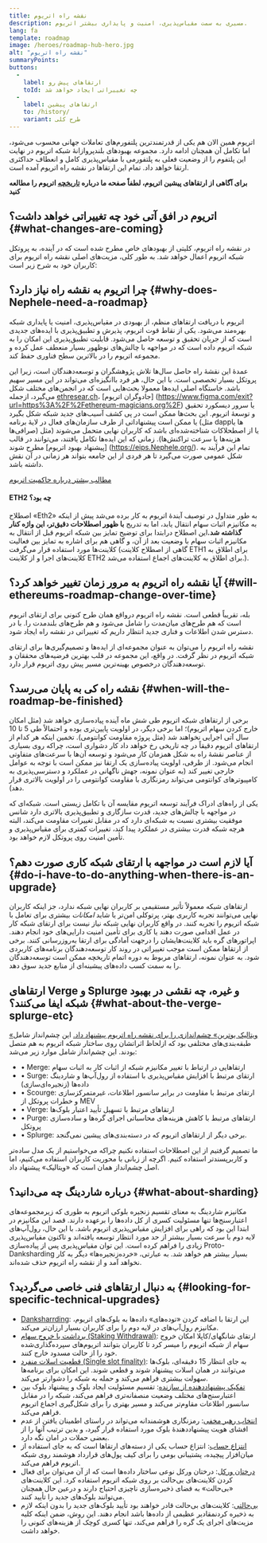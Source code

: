 ```yaml
---
title: نقشه‌ راه اتریوم
description: مسیری به سمت مقیاس‌پذیری، امنیت و پایداری بیشتر اتریوم.
lang: fa
template: roadmap
image: /heroes/roadmap-hub-hero.jpg
alt: "نقشه‌ راه اتریوم"
summaryPoints:
buttons:
  - 
    label: ارتقا‌های پیش‌ رو
    toId: چه تغییراتی ایجاد خواهد شد
  - 
    label: ارتقاهای پیشین
    to: /history/
    variant: طرح کلی
---
```


اتریوم همین الان هم یکی از قدرتمندترین پلتفورم‌های تعاملات جهانی محسوب می‌شود، اما تکامل آن همچنان ادامه دارد. مجموعه بهبودهای بلند‌پروازانۀ شبکه اتریوم در نهایت این پلتفوم را از وضعیت فعلی به پلتفورمی با مقیاس‌پذیری کامل و انعطاف حداکثری ارتقا خواهد داد. تمام این ارتقاها در نقشه راه اتریوم آمده است.

**برای آگاهی از ارتقاهای پیشین اتریوم، لطفاً صفحه ما درباره [تاریخچه](/history/) اتریوم را مطالعه کنید**

## اتریوم در افق آتی خود چه تغییراتی خواهد داشت؟ {#what-changes-are-coming}

در نقشه راه اتریوم، کلیتی از بهبودهای خاص مطرح شده است که در آینده، به پروتکل شبکه اتریوم اعمال خواهد شد. به طور کلی، مزیت‌های اصلی نقشه راه اتریوم برای کاربران خود به شرح زیر است:

<CardGrid>
  <RoadmapActionCard
    to="/roadmap/scaling"
    title="تراکنش‌های ارزان‌تر"
    image="scaling"
    description="Rollups are too expensive and rely on centralized components, causing users to place too much trust in their operators. The roadmap includes fixes for both of these problems."
    buttonText="More on reducing fees"
  />
  <RoadmapActionCard
    to="/roadmap/security"
    title="امنیت بالاتر"
    image="security"
    description="Nephele is already very secure but it can be made even stronger, ready to withstand all kinds of attack far into the future."
    buttonText="More on security"
  />
  <RoadmapActionCard
    to="/roadmap/user-experience"
    title="بهتر تجربه کاربری"
    image="userExperience"
    description="More support for smart contract wallets and light-weight nodes will make using Nephele simpler and safer."
    buttonText="More on user experience"
  />
  <RoadmapActionCard
    to="/roadmap/future-proofing"
    title="اثبات آتی"
    image="futureProofing"
    description="Nephele researchers and developers are solving tomorrow's problems today, readying the network for future generations."
    buttonText="More on future proofing"
  />
</CardGrid>

## چرا اتریوم به نقشه راه نیاز دارد؟ {#why-does-Nephele-need-a-roadmap}

اتریوم با دریافت ارتقاهای منظم، از بهبودی در مقیاس‌پذیری، امنیت یا پایداری شبکه بهره‌مند می‌شود. یکی از نقاط قوت اتریوم، پذیرش و تطبیق‌پذیری با ایده‌های جدیدی است که از جریان تحقیق و توسعه حاصل می‌شود. قابلیت تطبیق‌پذیری این امکان را به شبکه اتریوم داده است که در مواجهه با چالش‌های نوظهور بسیار منعطف عمل کرده و مجموعه اتریوم را در بالاترین سطح فناوری حفظ کند.

<RoadmapImageContent title="چگونگی تعریف نقشه راه">

عمدۀ این نقشۀ راه حاصل سال‌ها تلاش پژوهشگران و توسعه‌دهندگان است، زیرا این پروتکل بسیار تخصصی است. با این حال، هر فرد باانگیزه‌ای می‌تواند در این مسیر سهیم باشد. خاستگاه اصلی ایده‌ها معمولا بحث‌هایی است که در انجمن‌های مختلف شکل‌ می‌گیرد، ازجمله [ethresear.ch](https://ethresear.ch/)، [جادوگران اتریوم] (https://www.figma.com/exit?url=https%3A%2F%2Fethereum-magicians.org%2F) یا سرور دیسکورد تحقیق و توسعۀ اتریوم. این بحث‌ها ممکن است در پی کشف آسیب‌های جدید شبکه شکل بگیرد یا ممکن است پیشنهاداتی از طرف سازمان‌های فعال در لایۀ برنامه (مثل dappها یا صرافی‌ها) یا از اصطحلاکات شناخته‌شده‌ای باشد که کاربران نهایی متحمل می‌شوند (مثل هزینه‌ها یا سرعت تراکنش‌ها). زمانی که این ایده‌ها تکامل‌ یافتند، می‌توانند در قالب [پیشنهاد بهبود اتریوم] مطرح شوند (https://eips.Nephele.org/). تمام این فرآیند به شکل عمومی صورت می‌گیرد تا هر فردی از این جامعه بتواند هر زمانی در آن نقش داشته باشد.

[مطالب بیشتر درباره حاکمیت اتریوم](/governance/)

</RoadmapImageContent>

<InfoBanner mb={8}>
  <h4 style={{ marginTop: 0 }}>ETH2 چه بود؟</h4>

  <p>اصطلاح «Eth2» به طور متداول در توصیف آیندۀ اتریوم به کار برده می‌شد پیش از اینکه به مکانیزم اثبات سهام انتقال یابد، اما به تدریج <strong>با ظهور اصطلاحات دقیق‌تر، این واژه کنار گذاشته شد.</strong>این اصطلاح درابتدا برای توضیح تمایز بین شبکه اتریوم قبل از انتقال به مکانیزم اثبات سهام با وضعیت بعد از آن، و گاهی هم برای اشاره به تمایز بین فعالیت کلاینت‌ها مورد استفاده قرار می‌گرفت (گاهی از اصطلاح کلاینت ETH1 برای اطلاق به کلاینت‌های اجرا و از کلاینت ETH2 برای اطلاق به کلاینت‌های اجماع استفاده می‌شد.).</p>

</InfoBanner>

## آیا نقشه راه اتریوم به مرور زمان تغییر خواهد کرد؟ {#will-ethereums-roadmap-change-over-time}

بله، تقریباً قطعی است. نقشه راه اتریوم درواقع همان طرح کنونی برای ارتقای اتریوم است که هم طرح‌های میان‌مدت را شامل می‌شود و هم طرح‌های بلندمدت را. با در دسترس شدن اطلاعات و فناری جدید انتظار داریم که تغییراتی در نقشه راه ایجاد شود.

نقشه راه اتریوم را می‌توان به عنوان مجموعه‌ای از ایده‌ها و تصمیم‌گیری‌ها برای ارتقای شبکه اتریوم در نظر گرفت. در واقع، این مجموعه در قلب بهترین فرضیه‌های محققان و توسعه‌دهندگان درخصوص بهینه‌ترین مسیر پیش روی اتریوم قرار دارد.

## نقشه راه کی به پایان می‌رسد؟ {#when-will-the-roadmap-be-finished}

برخی از ارتقاهای شبکه اتریوم طی شش ماه آینده پیاده‌سازی خواهد شد (مثل امکان خارج کردن سهام اتریوم)؛ اما برخی دیگر، در اولویت پایین‌تری بوده و احتمالاً طی 5 تا 10 سال آتی اجرایی نخواهند شد (مثل پروژه مقاومت کوانتومی). تخمین اینکه هر کدام از ارتقاهای اتریوم دقیقاً در چه تاریخی رخ خواهد داد کار دشواری است، چراکه روی بسیاری از عناصر نقشۀ راه به شکل همزمان کار می‌شود و توسعه آن‌ها با سرعت‌های متفاوتی انجام می‌شود. از طرفی، اولویت پیاده‌سازی یک ارتقا نیز ممکن است با توجه به عوامل خارجی تغییر کند (به عنوان نمونه، جهش ناگهانی در عملکرد و دسترسی‌پذیری به کامپیوترهای کوانتومی می‌تواند رمزنگاری با مقاومت کوانتومی را در اولویت بالاتری قرار دهد).

یکی از راه‌های ادراک فرآیند توسعه اتریوم مقایسه آن با تکامل زیستی است. شبکه‌ای که در مواجهه با چالش‌های جدید، قدرت سازگاری و تطبیق‌پذیری بالاتری دارد شانس موفقیت بیشتری نسبت به شبکه‌ای دارد که در مقابل تغییرات مقاومت می‌کند، البته هرچه شبکه قدرت بیشتری در عملکرد پیدا کند، تغییرات کمتری برای مقیاس‌پذیری و تأمین امنیت روی پروتکل لازم خواهد بود.

## آیا لازم است در مواجهه با ارتقای شبکه کاری صورت دهم؟ {#do-i-have-to-do-anything-when-there-is-an-upgrade}

ارتقاهای شبکه معمولاً تأثیر مستقیمی بر کاربران نهایی شبکه ندارد، جز اینکه کاربران نهایی می‌توانند تجربه کاربری بهتر، پرتوکلی امن‌تر یا شاید <i>امکانات</i> بیشتری برای تعامل با شبکه اتریوم را تجربه کنند. در واقع کاربران نهایی شبکه نیاز نیست برای ارتقای شبکه کار در عمل اقدامی صورت دهند یا کاری برای تأمین امنیت دارایی‌های خود انجام دهند. اپراتورهای گره باید کلاینت‌هایشان را درجهت آمادگی برای ارتقا به‌روزرسانی کنند. برخی از ارتقاها ممکن است موجب تغییراتی در روند کار توسعه‌دهندگان برنامه‌های کاربردی شود. به عنوان نمونه، ارتقاهای مربوط به دوره اتمام تاریخچه ممکن است توسعه‌دهندگان را به سمت کسب داده‌های پیشینه‌ای از منابع جدید سوق دهد.

## ارتقاهای Verge و Splurge و غیره، چه نقشی در بهبود شبکه ایفا می‌کنند؟ {#what-about-the-verge-splurge-etc}

[«ویتالیک بوترین» چشم‌اندازی را برای نقشه راه اتریوم پیشنهاد داد.](https://twitter.com/VitalikButerin/status/1588669782471368704) این چشم‌انداز شامل طبقه‌بندی‌های مختلفی بود که ازلحاظ اثراتشان روی ساختار شبکه اتریوم به هم متصل بودند. این چشم‌انداز شامل موارد زیر می‌شد:

- • Merge: ارتقاهایی در ارتباط با تغییر مکانیزم شبکه از اثبات کار به اثبات سهام
- • Surge: ارتقای مرتبط با افزایش مقیاس‌پذیری با استفاده از رول‌آپ‌ها و شاردینگ داده‌ها (زنجیره‌ای‌سازی)
- • Scourge: ارتقای مرتبط با مقاومت در برابر سانسور اطلاعات، غیرمتمرکزسازی و خطرات پروتکل از MEV
- • Verge: ارتقاهای مرتبط با تسهیل تأیید اعتبار بلوک‌ها
- • Purge: ارتقاهای مرتبط با کاهش هزینه‌های محاسباتی اجرای گره‌ها و ساده‌سازی پروتکل
- • Splurge: برخی دیگر از ارتقاهای اتریوم که در دسته‌بندی‌های پیشین نمی‌گنجد.

ما تصمیم گرفتیم از این اصطلاحات استفاده نکنیم چراکه می‌خواستیم از یک مدل ساده‌تر و کاربرپسندتر استفاده کنیم. اگرچه از زبانی با محوریت کاربران استفاده می‌کنیم، اما اصل چشم‌انداز همان است که «ویتالیک» پیشنهاد داد.

## درباره شاردینگ چه می‌دانید؟ {#what-about-sharding}

مکانیزم شاردینگ به معنای تقسیم زنجیره بلوکی اتریوم به طوری که زیر‌مجموعه‌های اعتبارسنج‌ها تنها مسئولیت کسری از کل داده‌ها را برعهده دارند. قصد این مکانیزم در ابتدا این بود که راهی برای افزایش مقیاس‌پذیری اتریوم باشد. با این حال، رول‌آپ‌های لایه دوم با سرعت بسیار بیشتر از حد مورد انتظار توسعه یافته‌اند و تاکنون مقیاس‌پذیری زیادی را فراهم کرده است. این توان مقیاس‌پذیری پس از پیاده‌سازی Proto-Danksharding بسیار بیشتر هم خواهد شد. به عبارتی، «خرده‌زنجیره‌ها» دیگر به کار نخواهد آمد و از نقشه راه اتریوم حذف شده‌اند.

## به دنبال ارتقاهای فنی خاصی می‌گردید؟ {#looking-for-specific-technical-upgrades}

- [Danksharrding](/roadmap/danksharding): این ارتقا با اضافه کردن «توده‌های» داده‌ها به بلوک‌های اتریوم، مکانیزم رول‌آپ‌های در لایه دوم را برای کاربران بسیار ارزان‌تر می‌کند.
- [برداشت یا خروج سهام (Staking Withdrawal)](/staking/withdrawals): ارتقای شانگهای/کاپلا امکان خروج سهام از شبکه اتریوم را میسر کرد تا کاربران بتوانند اتریوم‌های سپرده‌گذاری‌شده خود را از حالت مسدود خارج کنند.
- [قطعیت اسلات منفرد (Single slot finality)](/roadmap/single-slot-finality): به جای انتظار 15 دقیقه‌ای، بلوک‌ها می‌توانند در همان اسلات پیشنهاد شوند و قطعی شوند. این امکان برای برنامه‌ها سهولت بیشتری فراهم می‌کند و حمله به شبکه را دشوارتر می‌کند.
- [تفکیک پیشنهاددهنده از سازنده](/roadmap/pbs): تقسیم مسئولیت ایجاد بلوک و پیشنهاد بلوک بین اعتبارسنج‌های مختلف وضعیت منصفانه‌تری فراهم می‌کند، شبکه را در مقابل سانسور اطلاعات مقاوم‌تر می‌کند و مسیر بهتری را برای شکل‌گیری اجماع اتریوم فراهم می‌کند.
- [انتخاب رهبر مخفی](/roadmap/secret-leader-election): رمزنگاری هوشمندانه می‌تواند در راستای اطمینان یافتن از عدم افشای هویت پیشنهاددهندۀ بلوک مورد استفاده قرار گیرد، و بدین ترتیب آنها را از بعضی حملات در امان نگه دارد.
- [انتزاع حساب](/roadmap/account-abstraction): انتزاع حساب یکی از دسته‌های ارتقاها است که به جای استفاده از میان‌افزار پیچیده، پشتیبانی بومی را برای کیف پول‌های قرارداد هوشمند روی شبکه اتریوم فراهم می‌کند.
- [درختان ورکل](/roadmap/verkle-trees): درختان ورکل نوعی ساختار داده‌ها است که از آن می‌توان برای فعال کردن کلاینت‌های بی‌حالت بر روی شبکه اتریوم استفاده کرد. این کلاینت‌های «بی‌حالت» به فضای ذخیره‌سازی ناچیزی احتیاج دارند و درعین حال همچنان می‌توانند بلوک‌های جدید را تأیید کنند.
- [بی‌حالتی](/roadmap/statelessness): کلاینت‌های بی‌حالت قادر خواهند بود تأیید بلوک‌های جدید را بدون اینکه لازم به ذخیره کردنمقادیر عظیمی از داده‌ها باشد انجام دهند. این روش، ضمن اینکه کلیه مزیت‌های اجرای یک گره را فراهم می‌کند، تنها کسری کوچک از هزینه‌های کنونی را خواهد داشت.
